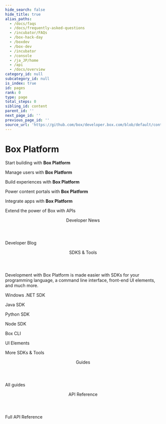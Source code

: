 ```yaml
---
hide_search: false
hide_title: true
alias_paths:
  - /docs/faqs
  - /docs/frequently-asked-questions
  - /incubator/FAQs
  - /box-hack-day
  - /boxdev
  - /box-dev
  - /incubator
  - /console
  - /ja_JP/home
  - /api
  - /docs/overview
category_id: null
subcategory_id: null
is_index: true
id: pages
rank: 0
type: page
total_steps: 0
sibling_id: content
parent_id: ''
next_page_id: ''
previous_page_id: ''
source_url: 'https://github.com/box/developer.box.com/blob/default/content/pages/index.md'
---
```

# Box Platform

<Banner>

<BannerTitle>

Start building with **Box Platform**

</BannerTitle>

<BannerTitle>

Manage users with **Box Platform**

</BannerTitle>

<BannerTitle>

Build experiences with **Box Platform**

</BannerTitle>

<BannerTitle>

Power content portals with **Box Platform**

</BannerTitle>

<BannerTitle>

Integrate apps with **Box Platform**

</BannerTitle>

Extend the power of Box with APIs

</Banner>

<Centered wide>

<Header to='/guides' centered>

Developer News

</Header>

<BlogCards >

</BlogCards>

<More to='https://medium.com/box-developer-blog' right>

Developer Blog

</More>

</Centered>

<Dark>

<Centered wide>

<Header to='/guides' centered>

SDKS & Tools

</Header>

<SDKS>

Development with Box Platform is made easier with SDKs for your
programming language, a command line interface, front-end UI elements,
and much more.

<SDK language='dotnet' href='https://github.com/box/box-windows-sdk'>

Windows .NET SDK

</SDK>

<SDK language='java' href='https://github.com/box/box-java-sdk'>

Java SDK

</SDK>

<SDK language='python' href='https://github.com/box/box-python-sdk'>

Python SDK

</SDK>

<SDK language='node' href='https://github.com/box/box-node-sdk'>

Node SDK

</SDK>

<SDK language='cli' href='https://github.com/box/boxcli'>

Box CLI

</SDK>

<SDK language='uielements' href='https://github.com/box/box-ui-elements'>

UI Elements

</SDK>

</SDKS>

<More to='/sdks-and-tools' right>

More SDKs & Tools

</More>

</Centered>

</Dark>

<Centered wide>

<Header to='/guides' centered>

Guides

</Header>

<GuideCategories >

</GuideCategories>

<More to='/guides' right>

All guides

</More>

</Centered>

<Dark>

<Centered wide>

<Header to='/reference' centered>

API Reference

</Header>

<ReferenceCategories >

</ReferenceCategories>

<More to='/reference/' right>

Full API Reference

</More>

</Centered>

</Dark>